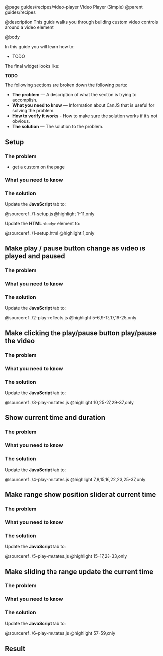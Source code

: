 @page guides/recipes/video-player Video Player (Simple)
@parent guides/recipes

@description This guide walks you through building custom video
controls around a video element.


@body




In this guide you will learn how to:

- TODO

The final widget looks like:

__TODO__

The following sections are broken down the following parts:

- __The problem__ — A description of what the section is trying to accomplish.
- __What you need to know__ — Information about CanJS that is useful for solving the problem.
- __How to verify it works__ - How to make sure the solution works if it’s not obvious.
- __The solution__ — The solution to the problem.

## Setup ##

### The problem

- get a custom <video-player> on the page

### What you need to know

### The solution

Update the __JavaScript__ tab to:

@sourceref ./1-setup.js
@highlight 1-11,only

Update the __HTML__ `<body>` element to:

@sourceref ./1-setup.html
@highlight 1,only



## Make play / pause button change as video is played and paused ##

### The problem

### What you need to know

### The solution

Update the __JavaScript__ tab to:

@sourceref ./2-play-reflects.js
@highlight 5-6,9-13,17,19-25,only


## Make clicking the play/pause button play/pause the video ##

### The problem

### What you need to know

### The solution

Update the __JavaScript__ tab to:

@sourceref ./3-play-mutates.js
@highlight 10,25-27,29-37,only


## Show current time and duration ##

### The problem

### What you need to know

### The solution

Update the __JavaScript__ tab to:

@sourceref ./4-play-mutates.js
@highlight 7,8,15,16,22,23,25-37,only


## Make range show position slider at current time ##

### The problem

### What you need to know

### The solution

Update the __JavaScript__ tab to:

@sourceref ./5-play-mutates.js
@highlight 15-17,28-33,only


## Make sliding the range update the current time ##

### The problem

### What you need to know

### The solution

Update the __JavaScript__ tab to:

@sourceref ./6-play-mutates.js
@highlight 57-59,only

## Result
